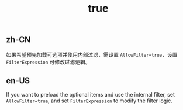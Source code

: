 ﻿---
order: 3
title:
  zh-CN: 使用内部过滤
  en-US: Built-in filter
---

## zh-CN

如果希望预先加载可选项并使用内部过滤，需设置 `AllowFilter=true`，设置 `FilterExpression` 可修改过滤逻辑。

## en-US

If you want to preload the optional items and use the internal filter, set `AllowFilter=true`, and set `FilterExpression` to modify the filter logic.